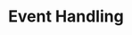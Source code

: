 ---
title: Event Handling
description: Event Handling - 6
layout: ../../layouts/MainLayout.astro
---